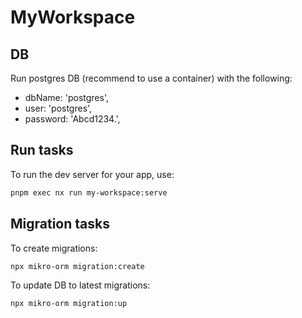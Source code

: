 
# MyWorkspace
 
## DB

Run postgres DB (recommend to use a container) with the following:
- dbName: 'postgres',
- user: 'postgres',
- password: 'Abcd1234.',

## Run tasks

To run the dev server for your app, use:

```sh
pnpm exec nx run my-workspace:serve   
```

 
## Migration tasks

To create migrations:

```sh
npx mikro-orm migration:create   
```

To update DB to latest migrations:

```sh
npx mikro-orm migration:up
``` 